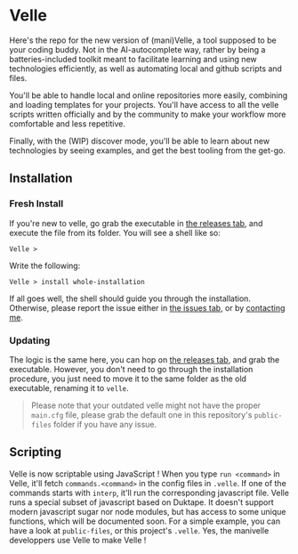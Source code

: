 # Velle

Here's the repo for the new version of (mani)Velle, a tool supposed to be your coding buddy. Not in the AI-autocomplete way, rather by being a batteries-included toolkit meant to facilitate learning and using new technologies efficiently, as well as automating local and github scripts and files.

You'll be able to handle local and online repositories more easily, combining and loading templates for your projects. You'll have access to all the velle scripts written officially and by the community to make your workflow more comfortable and less repetitive.

Finally, with the (WIP) discover mode, you'll be able to learn about new technologies by seeing examples, and get the best tooling from the get-go.

## Installation

### Fresh Install
If you're new to velle, go grab the executable in [the releases tab](https://github.com/HiiGHoVuTi/haskvelle/releases), and execute the file from its folder.
You will see a shell like so:
```shell
Velle >
```
Write the following:
```shell
Velle > install whole-installation
```
If all goes well, the shell should guide you through the installation. Otherwise, please report the issue either in [the issues tab](https://github.com/HiiGHoVuTi/haskvelle/issues), or by [contacting me](https://maximecan.ml).

### Updating

The logic is the same here, you can hop on [the releases tab](https://github.com/HiiGHoVuTi/haskvelle/releases), and grab the executable. However, you don't need to go through the installation procedure, you just need to move it to the same folder as the old executable, renaming it to `velle`. 
> Please note that your outdated velle might not have the proper `main.cfg` file, please grab the default one in this repository's `public-files` folder if you have any issue.

## Scripting

Velle is now scriptable using JavaScript ! When you type `run <command>` in Velle, it'll fetch `commands.<command>` in the config files in `.velle`. If one of the commands starts with `interp`, it'll run the corresponding javascript file. Velle runs a special subset of javascript based on Duktape. It doesn't support modern javascript sugar nor node modules, but has access to some unique functions, which will be documented soon. For a simple example, you can have a look at `public-files`, or this project's `.velle`. Yes, the manivelle developpers use Velle to make Velle !
